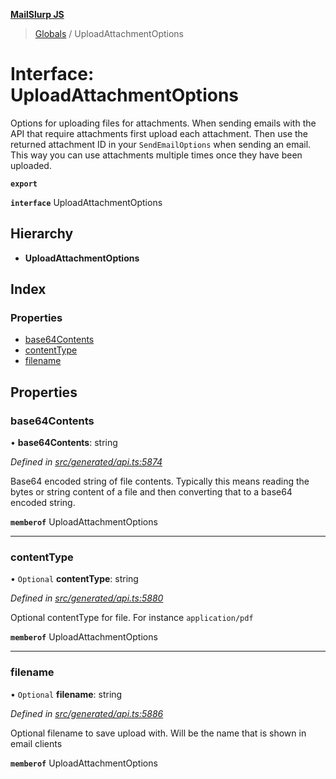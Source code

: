 **[MailSlurp JS](../README.md)**

> [Globals](../README.md) / UploadAttachmentOptions

# Interface: UploadAttachmentOptions

Options for uploading files for attachments. When sending emails with the API that require attachments first upload each attachment. Then use the returned attachment ID in your `SendEmailOptions` when sending an email. This way you can use attachments multiple times once they have been uploaded.

**`export`** 

**`interface`** UploadAttachmentOptions

## Hierarchy

* **UploadAttachmentOptions**

## Index

### Properties

* [base64Contents](uploadattachmentoptions.md#base64contents)
* [contentType](uploadattachmentoptions.md#contenttype)
* [filename](uploadattachmentoptions.md#filename)

## Properties

### base64Contents

•  **base64Contents**: string

*Defined in [src/generated/api.ts:5874](https://github.com/mailslurp/mailslurp-client/blob/cce5bf2/src/generated/api.ts#L5874)*

Base64 encoded string of file contents. Typically this means reading the bytes or string content of a file and then converting that to a base64 encoded string.

**`memberof`** UploadAttachmentOptions

___

### contentType

• `Optional` **contentType**: string

*Defined in [src/generated/api.ts:5880](https://github.com/mailslurp/mailslurp-client/blob/cce5bf2/src/generated/api.ts#L5880)*

Optional contentType for file. For instance `application/pdf`

**`memberof`** UploadAttachmentOptions

___

### filename

• `Optional` **filename**: string

*Defined in [src/generated/api.ts:5886](https://github.com/mailslurp/mailslurp-client/blob/cce5bf2/src/generated/api.ts#L5886)*

Optional filename to save upload with. Will be the name that is shown in email clients

**`memberof`** UploadAttachmentOptions
